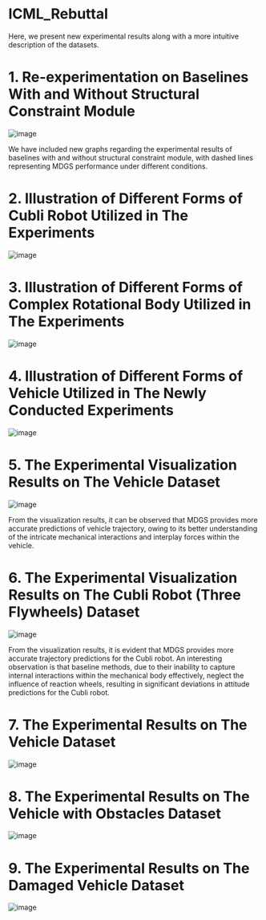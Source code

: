 # ICML_Rebuttal
Here, we present new experimental results along with a more intuitive description of the datasets.

# 1. Re-experimentation on Baselines With and Without Structural Constraint Module
![image](https://github.com/AnonymousRebuttal3601/ICML_Rebuttal/assets/165354327/d3ebdc3a-ee65-4e52-a041-07749bacfcda)

We have included new graphs regarding the experimental results of baselines with and without structural constraint module, with dashed lines representing MDGS performance under different conditions.

# 2. Illustration of Different Forms of Cubli Robot Utilized in The Experiments
![image](https://github.com/AnonymousRebuttal3601/ICML_Rebuttal/assets/165354327/1cafc21c-01f8-4be2-abbc-6ce0e6c47801)

# 3. Illustration of Different Forms of Complex Rotational Body Utilized in The Experiments
![image](https://github.com/AnonymousRebuttal3601/ICML_Rebuttal/assets/165354327/59f2a2ee-3456-4f81-b90c-07c565bbfc4d)

# 4. Illustration of Different Forms of Vehicle Utilized in The Newly Conducted Experiments
![image](https://github.com/AnonymousRebuttal3601/ICML_Rebuttal/assets/165354327/91f06d4d-9fd9-4fab-a313-4cf824055549)

# 5. The Experimental Visualization Results on The Vehicle Dataset
![image](https://github.com/AnonymousRebuttal3601/ICML_Rebuttal/assets/165354327/20370539-b354-4864-a5c9-7b1aae433a4d)

From the visualization results, it can be observed that MDGS provides more accurate predictions of vehicle trajectory, owing to its better understanding of the intricate mechanical interactions and interplay forces within the vehicle.

# 6. The Experimental Visualization Results on The Cubli Robot (Three Flywheels) Dataset
![image](https://github.com/AnonymousRebuttal3601/ICML_Rebuttal/assets/165354327/8a331aaa-d2cb-410f-9de8-b166ad6e5f23)

From the visualization results, it is evident that MDGS provides more accurate trajectory predictions for the Cubli robot. An interesting observation is that baseline methods, due to their inability to capture internal interactions within the mechanical body effectively, neglect the influence of reaction wheels, resulting in significant deviations in attitude predictions for the Cubli robot.

# 7. The Experimental Results on The Vehicle Dataset
![image](https://github.com/AnonymousRebuttal3601/ICML_Rebuttal/assets/165354327/538477c6-c1a2-4b9c-a910-3ec42c1fcb40)

# 8. The Experimental Results on The Vehicle with Obstacles Dataset
![image](https://github.com/AnonymousRebuttal3601/ICML_Rebuttal/assets/165354327/fca17574-20dc-4257-a10c-1fa3b619d83b)

# 9. The Experimental Results on The Damaged Vehicle Dataset
![image](https://github.com/AnonymousRebuttal3601/ICML_Rebuttal/assets/165354327/aa686312-5b34-4ba5-9de2-d96c6723ba34)









